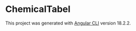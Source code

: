 # ChemicalTabel

This project was generated with [Angular CLI](https://github.com/angular/angular-cli) version 18.2.2.
